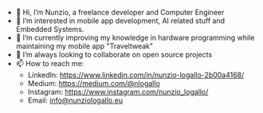 - 👋 Hi, I’m Nunzio, a freelance developer and Computer Engineer 
- 👀 I’m interested in mobile app development, AI related stuff and Embedded Systems.
- 🌱 I’m currently improving my knowledge in hardware programming while maintaining my mobile app "Traveltweak"
- 💞️ I’m always looking to collaborate on open source projects
- 📫 How to reach me:
  * LinkedIn: https://www.linkedin.com/in/nunzio-logallo-2b00a4168/
  * Medium: https://medium.com/@nlogallo
  * Instagram: https://www.instagram.com/nunzio_logallo/
  * Email: info@nunziologallo.eu

<!---
nlogallo/nlogallo is a ✨ special ✨ repository because its `README.md` (this file) appears on your GitHub profile.
You can click the Preview link to take a look at your changes.
--->
